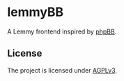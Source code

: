 # lemmyBB

A Lemmy frontend inspired by [phpBB](https://www.phpbb.com/).

## License

The project is licensed under [AGPLv3](LICENSE). 